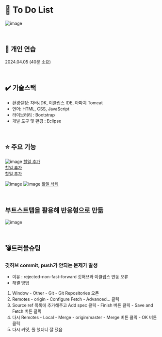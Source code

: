 # 📜 To Do List  
![image](https://github.com/WooRiGyeoRe/ToDoList/assets/144170214/f130742e-c8ce-4c7b-9f69-349a509c2e3c)

<br>

## 📅 개인 연습
2024.04.05 (40분 소요)

<br>

## ✔️ 기술스택
- 환경설정:  자바JDK, 이클립스 IDE, 아파치 Tomcat
- 언어: HTML, CSS, JavaScript
- 라이브러리 : Bootstrap
- 개발 도구 및 환경 : Eclipse

<br>

## ⭐ 주요 기능
![image](https://github.com/WooRiGyeoRe/ToDoList/assets/144170214/cd6716ca-d1f0-496e-bd76-33487ee93f80)
<a href="https://github.com/WooRiGyeoRe/ToDoList/blob/23181089f4f82d397692a11b9e6cdb4206759e5c/src/main/webapp/ch1/todoapp.html#L48C1-L50C83" target='_blank'> 할일 추가</a> <br>
<a href="https://github.com/WooRiGyeoRe/ToDoList/blob/23181089f4f82d397692a11b9e6cdb4206759e5c/src/main/webapp/ch1/todoapp.html#L11C1-L21C44" target='_blank'> 할일 추가</a> <br>
<a href="https://github.com/WooRiGyeoRe/ToDoList/blob/23181089f4f82d397692a11b9e6cdb4206759e5c/src/main/webapp/ch1/todoapp.html#L29C1-L38C16" target='_blank'> 할일 추가</a>

![image](https://github.com/WooRiGyeoRe/ToDoList/assets/144170214/260ec646-ca6f-4518-90d3-f54f5a1d4d32)
![image](https://github.com/WooRiGyeoRe/ToDoList/assets/144170214/c35efc71-c3bf-47c0-853a-9ae933721ce9)
<a href="https://github.com/WooRiGyeoRe/ToDoList/blob/23181089f4f82d397692a11b9e6cdb4206759e5c/src/main/webapp/ch1/todoapp.html#L23C1-L28C4" target='_blank'> 할일 삭제</a>

<br>

## 부트스트탭을 활용해 반응형으로 만듦
![image](https://github.com/WooRiGyeoRe/ToDoList/assets/144170214/af78483c-3528-4979-bf65-55540f503ddd)

<br>

## 💣트러블슈팅
### 깃허브 commit, push가 안되는 문제가 발생
- 이유 : rejected-non-fast-forward 깃허브와 이클립스 연동 오류
- 해결 방법
1) Window - Other - Git - Git Repositories 오픈
2) Remotes - origin - Configure Fetch - Advanced... 클릭
3) Source ref 목록에 추가해주고 Add spec 클릭 - Finish 버튼 클릭 - Save and Fetch 버튼 클릭
4) 다시 Remotes - Local - Merge - origin/master - Merge 버튼 클릭 - OK 버튼 클릭 
5) 다시 커밋, 풀 했더니 잘 됐음
